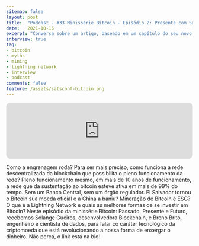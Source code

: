 ```yaml
---
sitemap: false
layout: post
title:  "Podcast - #33 Minissérie Bitcoin - Episódio 2: Presente com Solange Gueiros e Breno Brito - Acendendo as Luzes (IFLCast) - Instituto de Formação de Líderes de São Paulo (IFLSP)"
date:   2021-10-15
excerpt: "Conversa sobre um artigo, baseado em um capítulo do seu novo livro, que explica quais são as novidades tecnológicas que vem sendo desenvolvidas para o bitcoin."
interview: true
tag:
- bitcoin
- myths
- mining
- lightning network
- interview
- podcast
comments: false
feature: /assets/satsconf-bitcoin.png
---
```


<iframe style="border-radius:12px" src="https://open.spotify.com/embed/episode/4y9clyC3E2m8hrUEvu2zqx?utm_source=generator" width="100%" height="152" frameBorder="0" allowfullscreen="" allow="autoplay; clipboard-write; encrypted-media; fullscreen; picture-in-picture" loading="lazy"></iframe>

Como a engrenagem roda? Para ser mais preciso, como funciona a rede descentralizada da blockchain que possibilita o pleno funcionamento da rede?
Pleno funcionamento mesmo, em mais de 10 anos de funcionamento, a rede que da sustentação ao bitcoin esteve ativa em mais de 99% do tempo. Sem um Banco Central, sem um órgão regulador.
El Salvador tornou o Bitcoin sua moeda oficial e a China a baniu? Mineração de Bitcoin é ESG? O que é a Lightning Network e quais as melhores formas de se investir em Bitcoin?
Neste episódio da minissérie Bitcoin: Passado, Presente e Futuro, recebemos Solange Gueiros, desenvolvedora Blockchain, e Breno Brito, engenheiro e cientista de dados, para falar co caráter tecnológico da criptomoeda que está revolucionando a nossa forma de enxergar o dinheiro.
Não perca, o link está na bio!

